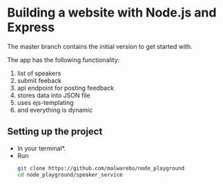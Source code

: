 # Building a website with Node.js and Express

The master branch contains the initial version to get started with.

The app has the following functionality:

1. list of speakers
2. submit feeback
3. api endpoint for posting feedback
4. stores data into JSON file
5. uses ejs-templating
6. and everything is dynamic

## Setting up the project

* In your terminal*.
* Run 
  ```bash
  git clone https://github.com/malwarebo/node_playground
  cd node_playground/speaker_service
  ```

